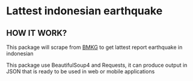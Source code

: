 # Lattest indonesian earthquake 

## HOW IT WORK?

This package will scrape from [BMKG](https://bmkg.go.id) to get lattest report earthquake in indonesian

This package use BeautifulSoup4 and Requests,  it can produce output in JSON that is ready to be used in web or mobile applications
